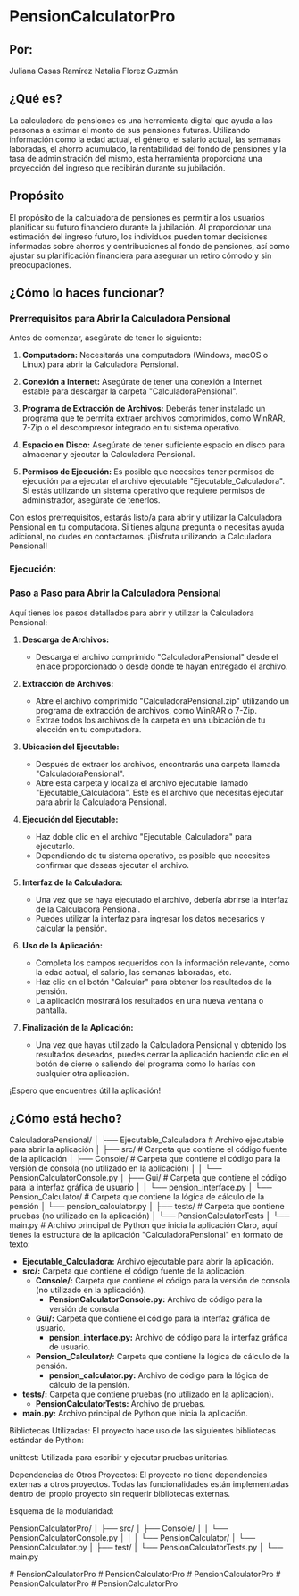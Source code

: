 

# PensionCalculatorPro

## Por:
Juliana Casas Ramírez
Natalia Florez Guzmán

## ¿Qué es?

La calculadora de pensiones es una herramienta digital que ayuda a las personas a estimar el monto de sus pensiones futuras. Utilizando información como la edad actual, el género, el salario actual, las semanas laboradas, el ahorro acumulado, la rentabilidad del fondo de pensiones y la tasa de administración del mismo, esta herramienta proporciona una proyección del ingreso que recibirán durante su jubilación.

## Propósito
El propósito de la calculadora de pensiones es permitir a los usuarios planificar su futuro financiero durante la jubilación. Al proporcionar una estimación del ingreso futuro, los individuos pueden tomar decisiones informadas sobre ahorros y contribuciones al fondo de pensiones, así como ajustar su planificación financiera para asegurar un retiro cómodo y sin preocupaciones.

## ¿Cómo lo haces funcionar?

### Prerrequisitos para Abrir la Calculadora Pensional

Antes de comenzar, asegúrate de tener lo siguiente:

1. **Computadora:** Necesitarás una computadora (Windows, macOS o Linux) para abrir la Calculadora Pensional.

2. **Conexión a Internet:** Asegúrate de tener una conexión a Internet estable para descargar la carpeta "CalculadoraPensional".

3. **Programa de Extracción de Archivos:** Deberás tener instalado un programa que te permita extraer archivos comprimidos, como WinRAR, 7-Zip o el descompresor integrado en tu sistema operativo.

4. **Espacio en Disco:** Asegúrate de tener suficiente espacio en disco para almacenar y ejecutar la Calculadora Pensional.

5. **Permisos de Ejecución:** Es posible que necesites tener permisos de ejecución para ejecutar el archivo ejecutable "Ejecutable_Calculadora". Si estás utilizando un sistema operativo que requiere permisos de administrador, asegúrate de tenerlos.

Con estos prerrequisitos, estarás listo/a para abrir y utilizar la Calculadora Pensional en tu computadora. Si tienes alguna pregunta o necesitas ayuda adicional, no dudes en contactarnos. ¡Disfruta utilizando la Calculadora Pensional!

### Ejecución:
### Paso a Paso para Abrir la Calculadora Pensional

Aquí tienes los pasos detallados para abrir y utilizar la Calculadora Pensional:

1. **Descarga de Archivos:**
   - Descarga el archivo comprimido "CalculadoraPensional" desde el enlace proporcionado o desde donde te hayan entregado el archivo.

2. **Extracción de Archivos:**
   - Abre el archivo comprimido "CalculadoraPensional.zip" utilizando un programa de extracción de archivos, como WinRAR o 7-Zip.
   - Extrae todos los archivos de la carpeta en una ubicación de tu elección en tu computadora.

3. **Ubicación del Ejecutable:**
   - Después de extraer los archivos, encontrarás una carpeta llamada "CalculadoraPensional".
   - Abre esta carpeta y localiza el archivo ejecutable llamado "Ejecutable_Calculadora". Este es el archivo que necesitas ejecutar para abrir la Calculadora Pensional.

4. **Ejecución del Ejecutable:**
   - Haz doble clic en el archivo "Ejecutable_Calculadora" para ejecutarlo.
   - Dependiendo de tu sistema operativo, es posible que necesites confirmar que deseas ejecutar el archivo.

5. **Interfaz de la Calculadora:**
   - Una vez que se haya ejecutado el archivo, debería abrirse la interfaz de la Calculadora Pensional.
   - Puedes utilizar la interfaz para ingresar los datos necesarios y calcular la pensión.

6. **Uso de la Aplicación:**
   - Completa los campos requeridos con la información relevante, como la edad actual, el salario, las semanas laboradas, etc.
   - Haz clic en el botón "Calcular" para obtener los resultados de la pensión.
   - La aplicación mostrará los resultados en una nueva ventana o pantalla.

7. **Finalización de la Aplicación:**
   - Una vez que hayas utilizado la Calculadora Pensional y obtenido los resultados deseados, puedes cerrar la aplicación haciendo clic en el botón de cierre o saliendo del programa como lo harías con cualquier otra aplicación.

 ¡Espero que encuentres útil la aplicación!
## ¿Cómo está hecho?
CalculadoraPensional/
│
├── Ejecutable_Calculadora        # Archivo ejecutable para abrir la aplicación
│
├── src/                           # Carpeta que contiene el código fuente de la aplicación
│   ├── Console/                   # Carpeta que contiene el código para la versión de consola (no utilizado en la aplicación)
│   │   └── PensionCalculatorConsole.py
│   ├── Gui/                       # Carpeta que contiene el código para la interfaz gráfica de usuario
│   │   └── pension_interface.py
│   └── Pension_Calculator/        # Carpeta que contiene la lógica de cálculo de la pensión
│       └── pension_calculator.py
│
├── tests/                         # Carpeta que contiene pruebas (no utilizado en la aplicación)
│   └── PensionCalculatorTests
│
└── main.py                        # Archivo principal de Python que inicia la aplicación
Claro, aquí tienes la estructura de la aplicación "CalculadoraPensional" en formato de texto:

- **Ejecutable_Calculadora:** Archivo ejecutable para abrir la aplicación.
- **src/:** Carpeta que contiene el código fuente de la aplicación.
  - **Console/:** Carpeta que contiene el código para la versión de consola (no utilizado en la aplicación).
    - **PensionCalculatorConsole.py:** Archivo de código para la versión de consola.
  - **Gui/:** Carpeta que contiene el código para la interfaz gráfica de usuario.
    - **pension_interface.py:** Archivo de código para la interfaz gráfica de usuario.
  - **Pension_Calculator/:** Carpeta que contiene la lógica de cálculo de la pensión.
    - **pension_calculator.py:** Archivo de código para la lógica de cálculo de la pensión.
- **tests/:** Carpeta que contiene pruebas (no utilizado en la aplicación).
  - **PensionCalculatorTests:** Archivo de pruebas.
- **main.py:** Archivo principal de Python que inicia la aplicación.

Bibliotecas Utilizadas:
El proyecto hace uso de las siguientes bibliotecas estándar de Python:

unittest: Utilizada para escribir y ejecutar pruebas unitarias.

Dependencias de Otros Proyectos:
El proyecto no tiene dependencias externas a otros proyectos. Todas las funcionalidades están implementadas dentro del propio proyecto sin requerir bibliotecas externas.

Esquema de la modularidad:

PensionCalculatorPro/
│
├── src/
│   ├── Console/
│   │   └── PensionCalculatorConsole.py
│   │
│   └── PensionCalculator/
│       └── PensionCalculator.py
│
├── test/
│   └── PensionCalculatorTests.py
│
└── main.py




#   P e n s i o n C a l c u l a t o r P r o 
 
 #   P e n s i o n C a l c u l a t o r P r o 
 
 #   P e n s i o n C a l c u l a t o r P r o 
 
 # PensionCalculatorPro
#   P e n s i o n C a l c u l a t o r P r o 
 
 
